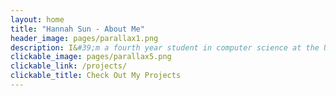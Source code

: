 ```yaml
---
layout: home
title: "Hannah Sun - About Me"
header_image: pages/parallax1.png
description: I&#39;m a fourth year student in computer science at the University of Calgary, whose very passionate about UI design and software development.
clickable_image: pages/parallax5.png
clickable_link: /projects/
clickable_title: Check Out My Projects
---
```

